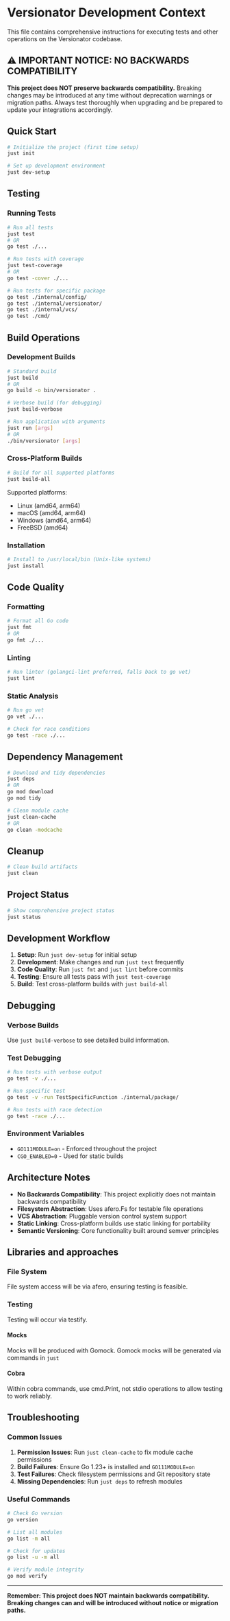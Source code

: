 # Versionator Development Context

This file contains comprehensive instructions for executing tests and other operations on the Versionator codebase.

## ⚠️ IMPORTANT NOTICE: NO BACKWARDS COMPATIBILITY

**This project does NOT preserve backwards compatibility.** Breaking changes may be introduced at any time without deprecation warnings or migration paths. Always test thoroughly when upgrading and be prepared to update your integrations accordingly.

## Quick Start

```bash
# Initialize the project (first time setup)
just init

# Set up development environment
just dev-setup
```

## Testing

### Running Tests

```bash
# Run all tests
just test
# OR
go test ./...

# Run tests with coverage
just test-coverage
# OR 
go test -cover ./...

# Run tests for specific package
go test ./internal/config/
go test ./internal/versionator/
go test ./internal/vcs/
go test ./cmd/
```

## Build Operations

### Development Builds

```bash
# Standard build
just build
# OR
go build -o bin/versionator .

# Verbose build (for debugging)
just build-verbose

# Run application with arguments
just run [args]
# OR
./bin/versionator [args]
```

### Cross-Platform Builds

```bash
# Build for all supported platforms
just build-all
```

Supported platforms:
- Linux (amd64, arm64)
- macOS (amd64, arm64) 
- Windows (amd64, arm64)
- FreeBSD (amd64)

### Installation

```bash
# Install to /usr/local/bin (Unix-like systems)
just install
```

## Code Quality

### Formatting

```bash
# Format all Go code
just fmt
# OR
go fmt ./...
```

### Linting

```bash
# Run linter (golangci-lint preferred, falls back to go vet)
just lint
```

### Static Analysis

```bash
# Run go vet
go vet ./...

# Check for race conditions
go test -race ./...
```

## Dependency Management

```bash
# Download and tidy dependencies
just deps
# OR
go mod download
go mod tidy

# Clean module cache
just clean-cache
# OR
go clean -modcache
```

## Cleanup

```bash
# Clean build artifacts
just clean
```

## Project Status

```bash
# Show comprehensive project status
just status
```


## Development Workflow

1. **Setup**: Run `just dev-setup` for initial setup
2. **Development**: Make changes and run `just test` frequently
3. **Code Quality**: Run `just fmt` and `just lint` before commits
4. **Testing**: Ensure all tests pass with `just test-coverage`
5. **Build**: Test cross-platform builds with `just build-all`

## Debugging

### Verbose Builds
Use `just build-verbose` to see detailed build information.

### Test Debugging
```bash
# Run tests with verbose output
go test -v ./...

# Run specific test
go test -v -run TestSpecificFunction ./internal/package/

# Run tests with race detection
go test -race ./...
```

### Environment Variables
- `GO111MODULE=on` - Enforced throughout the project
- `CGO_ENABLED=0` - Used for static builds

## Architecture Notes

- **No Backwards Compatibility**: This project explicitly does not maintain backwards compatibility
- **Filesystem Abstraction**: Uses afero.Fs for testable file operations
- **VCS Abstraction**: Pluggable version control system support
- **Static Linking**: Cross-platform builds use static linking for portability
- **Semantic Versioning**: Core functionality built around semver principles

## Libraries and approaches
### File System
File system access will be via afero, ensuring testing is feasible.

### Testing
Testing will occur via testify.

#### Mocks
Mocks will be produced with Gomock.  Gomock mocks will be generated via commands in `just`

#### Cobra
Within cobra commands, use cmd.Print, not stdio operations to allow testing to work reliably.

## Troubleshooting

### Common Issues

1. **Permission Issues**: Run `just clean-cache` to fix module cache permissions
2. **Build Failures**: Ensure Go 1.23+ is installed and `GO111MODULE=on`
3. **Test Failures**: Check filesystem permissions and Git repository state
4. **Missing Dependencies**: Run `just deps` to refresh modules

### Useful Commands

```bash
# Check Go version
go version

# List all modules
go list -m all

# Check for updates
go list -u -m all

# Verify module integrity
go mod verify
```

---

**Remember: This project does NOT maintain backwards compatibility. Breaking changes can and will be introduced without notice or migration paths.**